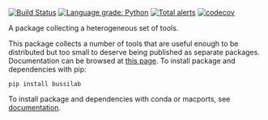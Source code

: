 [![Build Status](https://travis-ci.com/bussilab/py-bussilab.svg?branch=master)](https://travis-ci.com/bussilab/py-bussilab)
[![Language grade: Python](https://img.shields.io/lgtm/grade/python/g/bussilab/py-bussilab.svg?logo=lgtm&logoWidth=18)](https://lgtm.com/projects/g/bussilab/py-bussilab/context:python)
[![Total alerts](https://img.shields.io/lgtm/alerts/g/bussilab/py-bussilab.svg?logo=lgtm&logoWidth=18)](https://lgtm.com/projects/g/bussilab/py-bussilab/alerts/)
[![codecov](https://codecov.io/gh/bussilab/py-bussilab/branch/master/graph/badge.svg)](https://codecov.io/gh/bussilab/py-bussilab)

A package collecting a heterogeneous set of tools.

This package collects a number of tools that are useful enough to be distributed but too small to deserve being published as separate packages.
Documentation can be browsed at [this page](https://bussilab.github.io/doc-py-bussilab).
To install package and dependencies with pip:

```
pip install bussilab
```

To install package and dependencies with conda or macports, see [documentation](https://bussilab.github.io/doc-py-bussilab).

